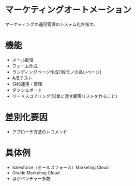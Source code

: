 # マーケティングオートメーション
マーケティングの運用管理のシステム化を指す。  


# 機能
* メール配信
* フォーム作成
* ランディングページ作成(1枚モノの長いページ)
* A/Bテスト
* SNS運用・管理
* ダッシュボード
* リードスコアリング(営業に渡す顧客リストを作ること)


# 差別化要因
* アプローチ方法のレコメンド



# 具体例
* Salesforce（セールスフォース）Marketing Cloud
* Oracle Marketing Cloud
* ほかベンチャー多数
